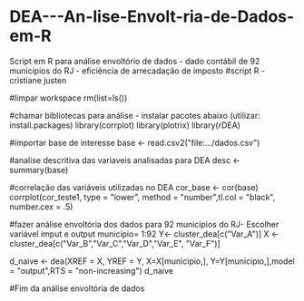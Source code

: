 # DEA---An-lise-Envolt-ria-de-Dados-em-R
Script em R para análise envoltório de dados - dado contábil de 92 municipios do RJ - eficiência de arrecadação de imposto
#script R - cristiane justen 

#limpar workspace
rm(list=ls())

#chamar bibliotecas para análise - instalar pacotes abaixo (utilizar: install.packages)
library(corrplot)
library(plotrix)
library(rDEA)

#importar base de interesse
base <- read.csv2("file:.../dados.csv")

#analise descritiva das variaveis analisadas para DEA
desc <- summary(base)

#correlação das variáveis utilizadas no DEA
cor_base <- cor(base)
corrplot(cor_teste1, type = "lower", method = "number",tl.col = "black", number.cex = .5)

#fazer análise envoltória dos dados para 92 municípios do RJ- Escolher variável imput e output
municipio= 1:92
Y<- cluster_dea[c("Var_A")]
X <- cluster_dea[c("Var_B","Var_C","Var_D","Var_E", "Var_F")]

d_naive <- dea(XREF = X, YREF = Y, X=X[municipio,], Y=Y[municipio,],model = "output",RTS = "non-increasing")
d_naive

#Fim da análise envoltória de dados

